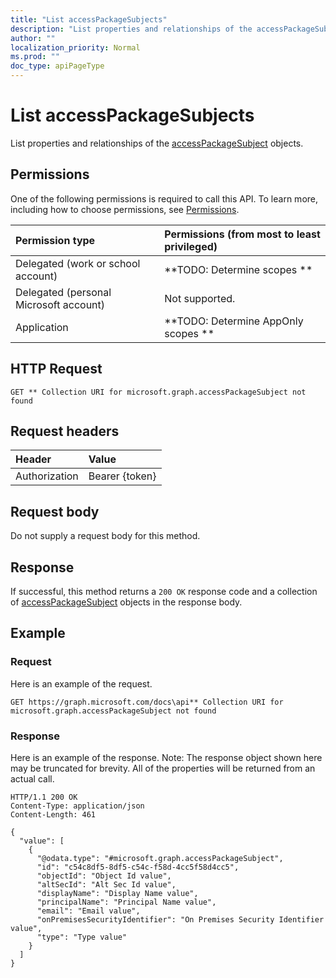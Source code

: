 ```yaml
---
title: "List accessPackageSubjects"
description: "List properties and relationships of the accessPackageSubject objects."
author: ""
localization_priority: Normal
ms.prod: ""
doc_type: apiPageType
---
```


# List accessPackageSubjects

List properties and relationships of the [accessPackageSubject](../resources/accesspackagesubject.md) objects.

## Permissions
One of the following permissions is required to call this API. To learn more, including how to choose permissions, see [Permissions](/concepts/permissions-reference.md).

|Permission type|Permissions (from most to least privileged)|
|:---|:---|
|Delegated (work or school account)|**TODO: Determine scopes **|
|Delegated (personal Microsoft account)|Not supported.|
|Application|**TODO: Determine AppOnly scopes **|

## HTTP Request
<!-- {
  "blockType": "ignored"
}
-->
``` http
GET ** Collection URI for microsoft.graph.accessPackageSubject not found
```

## Request headers
|Header|Value|
|:---|:---|
|Authorization|Bearer {token}|

## Request body
Do not supply a request body for this method.

## Response
If successful, this method returns a `200 OK` response code and a collection of [accessPackageSubject](../resources/accesspackagesubject.md) objects in the response body.

## Example

### Request
Here is an example of the request.
<!-- {
  "blockType": "request",
  "name": "get_accesspackagesubject"
}
-->
``` http
GET https://graph.microsoft.com/docs\api** Collection URI for microsoft.graph.accessPackageSubject not found
```

### Response
Here is an example of the response. Note: The response object shown here may be truncated for brevity. All of the properties will be returned from an actual call.
<!-- {
  "blockType": "response",
  "truncated": true,
  "@odata.type": "collection(microsoft.graph.accesspackagesubject)"
}
-->
``` http
HTTP/1.1 200 OK
Content-Type: application/json
Content-Length: 461

{
  "value": [
    {
      "@odata.type": "#microsoft.graph.accessPackageSubject",
      "id": "c54c8df5-8df5-c54c-f58d-4cc5f58d4cc5",
      "objectId": "Object Id value",
      "altSecId": "Alt Sec Id value",
      "displayName": "Display Name value",
      "principalName": "Principal Name value",
      "email": "Email value",
      "onPremisesSecurityIdentifier": "On Premises Security Identifier value",
      "type": "Type value"
    }
  ]
}
```

